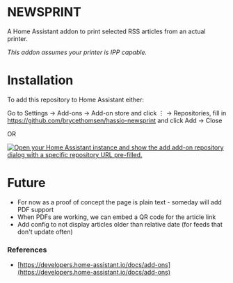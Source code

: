 # NEWSPRINT

A Home Assistant addon to print selected RSS articles from an actual printer.

*This addon assumes your printer is IPP capable.*

# Installation

To add this repository to Home Assistant either:

Go to Settings → Add-ons → Add-on store and click ⋮ → Repositories, fill in https://github.com/brycethomsen/hassio-newsprint and click Add → Close

OR

[![Open your Home Assistant instance and show the add add-on repository dialog with a specific repository URL pre-filled.](https://my.home-assistant.io/badges/supervisor_add_addon_repository.svg)](https://my.home-assistant.io/redirect/supervisor_add_addon_repository/?repository_url=https%3A%2F%2Fgithub.com%2Fbrycethomsen%2Fhassio-newsprint)

# Future

- For now as a proof of concept the page is plain text - someday will add PDF support
- When PDFs are working, we can embed a QR code for the article link
- Add config to not display articles older than relative date (for feeds that don't update often)

### References

- [https://developers.home-assistant.io/docs/add-ons](https://developers.home-assistant.io/docs/add-ons)